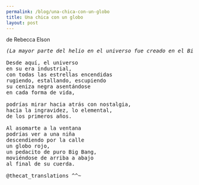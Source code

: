 ```yaml
---
permalink: /blog/una-chica-con-un-globo
title: Una chica con un globo
layout: post
---
```


de Rebecca Elson

<pre class="highlight">
<i>(La mayor parte del helio en el universo fue creado en el Big Bang)</i>

Desde aquí, el universo
en su era industrial,
con todas las estrellas encendidas
rugiendo, estallando, escupiendo
su ceniza negra asentándose
en cada forma de vida,

podrías mirar hacia atrás con nostalgia, 
hacia la ingravidez, lo elemental, 
de los primeros años.

Al asomarte a la ventana
podrías ver a una niña
descendiendo por la calle
un globo rojo, 
un pedacito de puro Big Bang,
moviéndose de arriba a abajo 
al final de su cuerda.

@thecat_translations ^^~

</pre>